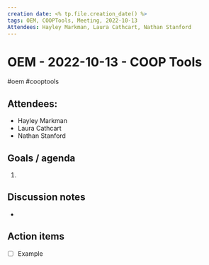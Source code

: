 ```yaml
---
creation date: <% tp.file.creation_date() %>
tags: OEM, COOPTools, Meeting, 2022-10-13
Attendees: Hayley Markman, Laura Cathcart, Nathan Stanford
---
```


# OEM - 2022-10-13 - COOP Tools 
#oem #cooptools 


## Attendees:
* Hayley Markman
* Laura Cathcart
* Nathan Stanford


## Goals / agenda 
1. 

## Discussion notes
- 

## Action items
 
- [ ] Example

